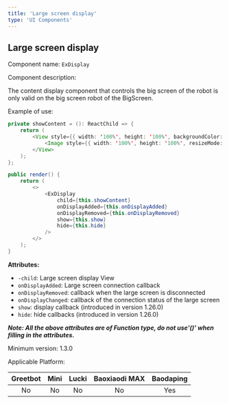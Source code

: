 ```yaml
---
title: 'Large screen display'
type: 'UI Components'
---
```


## Large screen display

Component name: `ExDisplay`

Component description: 

The content display component that controls the big screen of the robot is only valid on the big screen robot of the BigScreen.

Example of use:

```java
private showContent = (): ReactChild => {
    return (
        <View style={{ width: '100%', height: '100%', backgroundColor:'black' }}>
            <Image style={{ width: '100%', height: '100%', resizeMode:'contain' }} source={require('picture path')}/>
        </View>
    );
};

public render() {
    return (
        <>
            <ExDisplay
                child={this.showContent}
                onDisplayAdded={this.onDisplayAdded}
                onDisplayRemoved={this.onDisplayRemoved}
                show={this.show}
                hide={this.hide}
            />
        </>
    );
}
```

**Attributes:**

- `-child`: Large screen display View
- `onDisplayAdded`: Large screen connection callback
- `onDisplayRemoved`: callback when the large screen is disconnected
- `onDisplayChanged`: callback of the connection status of the large screen
- `show`: display callback (introduced in version 1.26.0)
- `hide`: hide callbacks (introduced in version 1.26.0)

***Note: All the above attributes are of Function type, do not use'()' when filling in the attributes.***

Minimum version: 1.3.0

Applicable Platform:

<div class="fixed-table bordered-table">

|Greetbot|Mini|Lucki|Baoxiaodi MAX|Baodaping|
|:-:|:-:|:-:|:-:|:-:|
|No|No|No|No|Yes|

</div>
